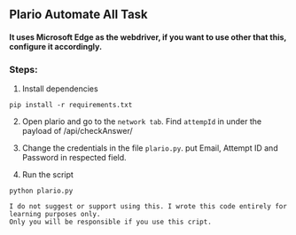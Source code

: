 ## Plario Automate All Task

#### It uses Microsoft Edge as the webdriver, if you want to use other that this, configure it accordingly.

### Steps:
1. Install dependencies
```
pip install -r requirements.txt
```

2. Open plario and go to the `network tab`. Find `attempId` in under the payload of /api/checkAnswer/ 


3. Change the credentials in the file `plario.py`. put Email, Attempt ID and  Password in respected field.


4. Run the script
```
python plario.py
```

```
I do not suggest or support using this. I wrote this code entirely for learning purposes only. 
Only you will be responsible if you use this cript.
```